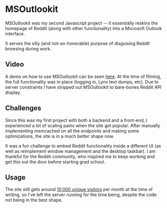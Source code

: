 # MSOutlookit

MSOutlookit was my second Javascript project -- it essentially reskins the homepage of Reddit (along with other functionality) into a Microsoft Outlook interface.

It serves the silly (and not-so-honorable) purpose of disguising Reddit browsing during work.

## Video

A demo on how to use MSOutlookit can be seen [here](http://www.youtube.com/watch?v=rGVhlxxu6oc). At the time of filming, the full functionality was in place (logging in, Lynx text dumps, etc). Due to server constraints I have stripped out MSOutlookit to bare-bones Reddit API display.

## Challenges

Since this was my first project with both a backend and a front-end, I experienced a lot of scaling pains when the site got popular. After manually implementing memcached on all the endpoints and making some optimizations, the site is in a much better shape now.

It was a fun challenge to embed Reddit functionality inside a different UI (as well as reimplement window management and the desktop taskbar). I am thankful for the Reddit community, who inspired me to keep working and get this out the door before starting grad school.

## Usage

The site still gets around [10,000 unique visitors](http://msoutlookit.com/awstats.html) per month at the time of writing, so I've left the server running for the time being, despite the code not being in the best shape.


